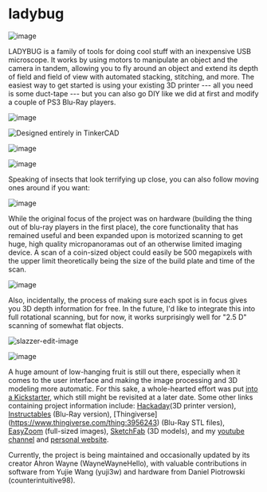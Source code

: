 # ladybug

![image](https://user-images.githubusercontent.com/41928151/110868281-4d637100-8296-11eb-9c6c-f667831baf0d.png)

LADYBUG is a family of tools for doing cool stuff with an inexpensive USB microscope. It works by using motors to manipulate an object and the camera in tandem, allowing you to fly around an object and extend its depth of field and field of view with automated stacking, stitching, and more. The easiest way to get started is using your existing 3D printer --- all you need is some duct-tape --- but you can also go DIY like we did at first and modify a couple of PS3 Blu-Ray players.

![image](https://user-images.githubusercontent.com/41928151/108125132-0b1f8900-7076-11eb-91a6-a118d48098ad.jpg)

![Designed entirely in TinkerCAD](https://user-images.githubusercontent.com/41928151/110873040-e6968580-829e-11eb-9798-1913765a4479.gif)


![image](https://user-images.githubusercontent.com/41928151/110870473-856cb300-829a-11eb-8f06-e4548f48dc52.png)

![image](https://user-images.githubusercontent.com/41928151/110868377-7d127900-8296-11eb-988b-aa1c6eef0fa7.png)

Speaking of insects that look terrifying up close, you can also follow moving ones around if you want:

![image](https://user-images.githubusercontent.com/41928151/110871631-bea62280-829c-11eb-964c-ec139454fbc2.png)

While the original focus of the project was on hardware (building the thing out of blu-ray players in the first place), the core functionality that has remained useful and been expanded upon is motorized scanning to get huge, high quality micropanoramas out of an otherwise limited imaging device. A scan of a coin-sized object could easily be 500 megapixels with the upper limit theoretically being the size of the build plate and time of the scan. 

![image](https://user-images.githubusercontent.com/41928151/110871462-77b82d00-829c-11eb-8382-9e0b08e9ce3d.png)

Also, incidentally, the process of making sure each spot is in focus gives you 3D depth information for free. In the future, I'd like to integrate this into full rotational scanning, but for now, it works surprisingly well for "2.5 D" scanning of somewhat flat objects. 

![slazzer-edit-image](https://user-images.githubusercontent.com/41928151/110871706-e0070e80-829c-11eb-92a6-2f7f0d4bb349.png)

![image](https://user-images.githubusercontent.com/41928151/110871839-20668c80-829d-11eb-97b6-f9cced4742de.png)

A huge amount of low-hanging fruit is still out there, especially when it comes to the user interface and making the image processing and 3D modeling more automatic. For this sake, a whole-hearted effort was put [into a Kickstarter](https://www.kickstarter.com/projects/1490222859/ladybug-a-3d-scanning-microscope-for-small-and-huge-things), which still might be revisited at a later date. Some other links containing project information include: [Hackaday](
https://hackaday.io/project/169362-ladybug-beefy-3d-printer-motorized-microscope)(3D printer version), [Instructables](https://www.instructables.com/id/LadyBug-a-Motorized-Microscope-and-3D-Scanner-for-/) (Blu-Ray version), [Thingiverse] (https://www.thingiverse.com/thing:3956243) (Blu-Ray STL files), [EasyZoom](https://www.easyzoom.com/profile/4654) (full-sized images), [SketchFab](https://sketchfab.com/ladybeetle/models) (3D models), and my [youtube channel](https://www.youtube.com/channel/UC2RQ19zQ0b0mtu7_jmuddhA) and [personal website](https://www.ahronwayne.com/). 


Currently, the project is being maintained and occasionally updated by its creator Ahron Wayne (WayneWayneHello), with valuable contributions in software from Yujie Wang (yuji3w) and hardware from Daniel Piotrowski (counterintuitive98).
 
